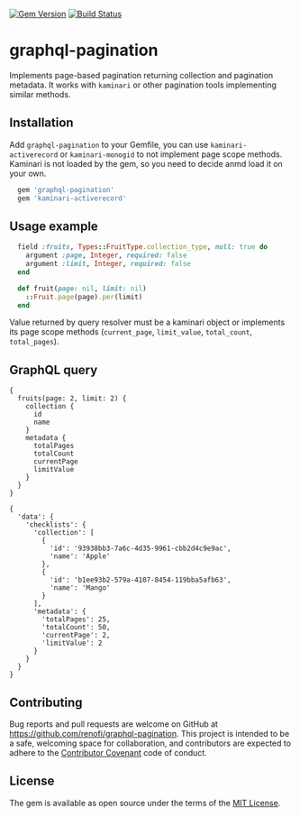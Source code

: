 [![Gem Version](https://badge.fury.io/rb/graphql-pagination.svg)](https://rubygems.org/gems/graphql-pagination)
[![Build Status](https://travis-ci.org/RenoFi/graphql-pagination.svg?branch=master)](https://travis-ci.org/RenoFi/graphql-pagination)

# graphql-pagination

Implements page-based pagination returning collection and pagination metadata. It works with `kaminari` or other pagination tools implementing similar methods.

## Installation

Add `graphql-pagination` to your Gemfile, you can use `kaminari-activerecord` or `kaminari-monogid` to not implement page scope methods. Kaminari is not loaded by the gem, so you need to decide anmd load it on your own.

```ruby
  gem 'graphql-pagination'
  gem 'kaminari-activerecord'
```

## Usage example

```ruby
  field :fruits, Types::FruitType.collection_type, null: true do
    argument :page, Integer, required: false
    argument :limit, Integer, required: false
  end

  def fruit(page: nil, limit: nil)
    ::Fruit.page(page).per(limit)
  end
```

Value returned by query resolver must be a kaminari object or implements its page scope methods (`current_page`, `limit_value`, `total_count`, `total_pages`).


## GraphQL query

```
{
  fruits(page: 2, limit: 2) {
    collection {
      id
      name
    }
    metadata {
      totalPages
      totalCount
      currentPage
      limitValue
    }
  }
}
```

```
{
  'data': {
    'checklists': {
      'collection': [
        {
          'id': '93938bb3-7a6c-4d35-9961-cbb2d4c9e9ac',
          'name': 'Apple'
        },
        {
          'id': 'b1ee93b2-579a-4107-8454-119bba5afb63',
          'name': 'Mango'
        }
      ],
      'metadata': {
        'totalPages': 25,
        'totalCount': 50,
        'currentPage': 2,
        'limitValue': 2
      }
    }
  }
}
```

## Contributing

Bug reports and pull requests are welcome on GitHub at https://github.com/renofi/graphql-pagination. This project is intended to be a safe, welcoming space for collaboration, and contributors are expected to adhere to the [Contributor Covenant](http://contributor-covenant.org) code of conduct.

## License

The gem is available as open source under the terms of the [MIT License](https://opensource.org/licenses/MIT).


